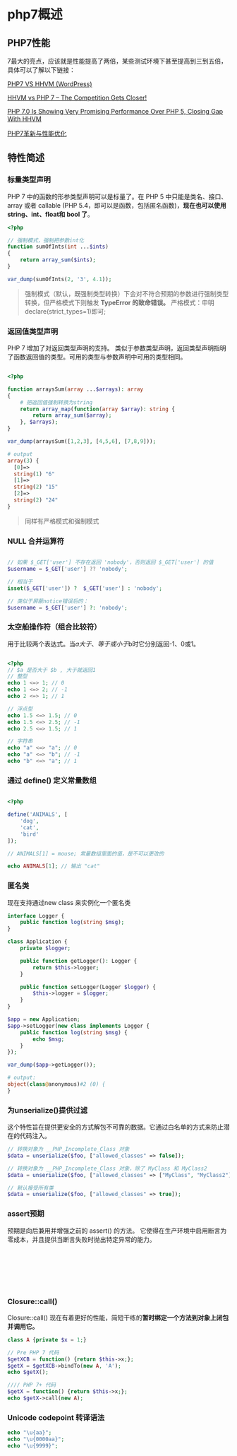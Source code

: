 # php7概述

## PHP7性能

7最大的亮点，应该就是性能提高了两倍，某些测试环境下甚至提高到三到五倍，具体可以了解以下链接：

[PHP7 VS HHVM (WordPress)](http://www.laruence.com/2014/12/18/2976.html)

[HHVM vs PHP 7 – The Competition Gets Closer! ](https://kinsta.com/blog/hhvm-vs-php-7/)

[PHP 7.0 Is Showing Very Promising Performance Over PHP 5, Closing Gap With HHVM](https://www.phoronix.com/scan.php?page=article&item=php-70-rc2&num=1)

[PHP7革新与性能优化](https://www.csdn.net/article/2015-09-16/2825720)


## 特性简述

### 标量类型声明

PHP 7 中的函数的形参类型声明可以是标量了。在 PHP 5 中只能是类名、接口、array 或者 callable (PHP 5.4，即可以是函数，包括匿名函数)，**现在也可以使用 string、int、float和 bool 了**。

```php
<?php

// 强制模式，强制把参数int化
function sumOfInts(int ...$ints)
{
    return array_sum($ints);
}

var_dump(sumOfInts(2, '3', 4.1));
```
> 强制模式（默认，既强制类型转换）下会对不符合预期的参数进行强制类型转换，但严格模式下则触发 **TypeError 的致命错误。**
> 严格模式：申明 declare(strict_types=1)即可; 


### 返回值类型声明

PHP 7 增加了对返回类型声明的支持。 类似于参数类型声明，返回类型声明指明了函数返回值的类型。可用的类型与参数声明中可用的类型相同。

```php

<?php

function arraysSum(array ...$arrays): array
{
	# 把返回值强制转换为string
    return array_map(function(array $array): string {
        return array_sum($array);
    }, $arrays);
}

var_dump(arraysSum([1,2,3], [4,5,6], [7,8,9]));

# output
array(3) {
  [0]=>
  string(1) "6"
  [1]=>
  string(2) "15"
  [2]=>
  string(2) "24"
}
```

> 同样有严格模式和强制模式


### NULL 合并运算符

```php

// 如果 $_GET['user'] 不存在返回 'nobody'，否则返回 $_GET['user'] 的值
$username = $_GET['user'] ?? 'nobody';

// 相当于
isset($_GET['user']) ?  $_GET['user'] : 'nobody';

// 类似于屏蔽notice错误后的：
$username = $_GET['user'] ?: 'nobody';
```

### 太空船操作符（组合比较符）


用于比较两个表达式。当$a大于、等于或小于$b时它分别返回-1、0或1。


```php

<?php
// $a 是否大于 $b , 大于就返回1
// 整型
echo 1 <=> 1; // 0
echo 1 <=> 2; // -1
echo 2 <=> 1; // 1

// 浮点型
echo 1.5 <=> 1.5; // 0
echo 1.5 <=> 2.5; // -1
echo 2.5 <=> 1.5; // 1

// 字符串
echo "a" <=> "a"; // 0
echo "a" <=> "b"; // -1
echo "b" <=> "a"; // 1
```


### 通过 define() 定义常量数组

```php

<?php

define('ANIMALS', [
    'dog',
    'cat',
    'bird'
]);

// ANIMALS[1] = mouse; 常量数组里面的值，是不可以更改的

echo ANIMALS[1]; // 输出 "cat"
```

### 匿名类

现在支持通过new class 来实例化一个匿名类

```php
interface Logger {
    public function log(string $msg);
}

class Application {
    private $logger;

    public function getLogger(): Logger {
        return $this->logger;
    }

    public function setLogger(Logger $logger) {
        $this->logger = $logger;
    }
}

$app = new Application;
$app->setLogger(new class implements Logger {
    public function log(string $msg) {
        echo $msg;
    }
});

var_dump($app->getLogger());

# output:
object(class@anonymous)#2 (0) {
}
```

### 为unserialize()提供过滤

这个特性旨在提供更安全的方式解包不可靠的数据。它通过白名单的方式来防止潜在的代码注入。

```php
// 转换对象为 __PHP_Incomplete_Class 对象
$data = unserialize($foo, ["allowed_classes" => false]);

// 转换对象为 __PHP_Incomplete_Class 对象，除了 MyClass 和 MyClass2
$data = unserialize($foo, ["allowed_classes" => ["MyClass", "MyClass2"]]);

// 默认接受所有类
$data = unserialize($foo, ["allowed_classes" => true]);
```

### assert预期

预期是向后兼用并增强之前的 assert() 的方法。 它使得在生产环境中启用断言为零成本，并且提供当断言失败时抛出特定异常的能力。

```php

```
```php

```
```php

```
```php

```
```php



```
```php

```

### Closure::call()

Closure::call() 现在有着更好的性能，简短干练的**暂时绑定一个方法到对象上闭包并调用它。**

```php
class A {private $x = 1;}

// Pre PHP 7 代码
$getXCB = function() {return $this->x;};
$getX = $getXCB->bindTo(new A, 'A'); 
echo $getX();

//// PHP 7+ 代码
$getX = function() {return $this->x;};
echo $getX->call(new A);
```

### Unicode codepoint 转译语法

```php
echo "\u{aa}";
echo "\u{0000aa}";
echo "\u{9999}";
```


